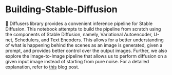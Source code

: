# Building-Stable-Diffusion
🤗 Diffusers library provides a convenient inference pipeline for Stable Diffusion. This notebook attempts to build the pipeline from scratch using the components of Stable Diffusion, namely, Variational Autoencoder, U-net, Schedulers, and Text Encoders. This allows for a better understanding of what is happening behind the scenes as an image is generated, given a prompt, and provides better control over the output images. Further, we also explore the Image-to-Image pipeline that allows us to perform diffusion on a given input image instead of starting from pure noise. For a detailed explanation, refer to [this](https://darkknightxi.github.io/blog/posts/stable-diffusion/stable-diffusion.html) blog post.

